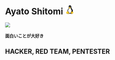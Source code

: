 # Ayato Shitomi <img src="https://raw.githubusercontent.com/devicons/devicon/master/icons/linux/linux-original.svg" alt="linux" width="30" height="30"/>

![](https://komarev.com/ghpvc/?username=ayato-shitomi)

**面白いことが大好き**

## HACKER, RED TEAM, PENTESTER
